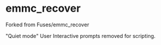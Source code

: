 emmc_recover
============

Forked from Fuses/emmc_recover

"Quiet mode"  User Interactive prompts removed for scripting.
